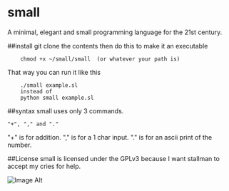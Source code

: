 # small
A minimal, elegant and small programming language for the 21st century.

##install
git clone the contents then do this to make it an executable

        chmod +x ~/small/small  (or whatever your path is)
That way you can run it like this

        ./small example.sl
        instead of
        python small example.sl

##syntax
small uses only 3 commands.

    "+", "," and "."

"+" is for addition.
"," is for a 1 char input.
"." is for an ascii print of the number.

##License
small is licensed under the GPLv3 because I want stallman to accept my cries for help.

![Image Alt](http://getgle.ga/drive/threads/fileUploads/86.jpg)
